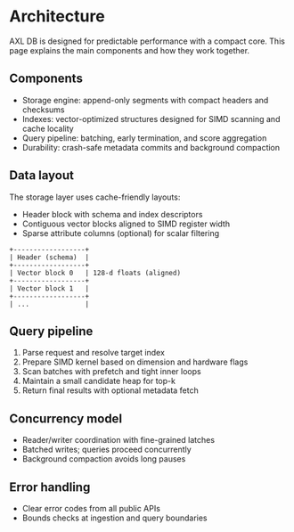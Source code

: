 # Architecture

AXL DB is designed for predictable performance with a compact core. This page explains the main components and how they work together.

## Components

- Storage engine: append-only segments with compact headers and checksums
- Indexes: vector-optimized structures designed for SIMD scanning and cache locality
- Query pipeline: batching, early termination, and score aggregation
- Durability: crash-safe metadata commits and background compaction

## Data layout

The storage layer uses cache-friendly layouts:

- Header block with schema and index descriptors
- Contiguous vector blocks aligned to SIMD register width
- Sparse attribute columns (optional) for scalar filtering

```text
+------------------+
| Header (schema)  |
+------------------+
| Vector block 0   | 128-d floats (aligned)
+------------------+
| Vector block 1   |
+------------------+
| ...              |
```

## Query pipeline

1. Parse request and resolve target index
2. Prepare SIMD kernel based on dimension and hardware flags
3. Scan batches with prefetch and tight inner loops
4. Maintain a small candidate heap for top-k
5. Return final results with optional metadata fetch

## Concurrency model

- Reader/writer coordination with fine-grained latches
- Batched writes; queries proceed concurrently
- Background compaction avoids long pauses

## Error handling

- Clear error codes from all public APIs
- Bounds checks at ingestion and query boundaries
